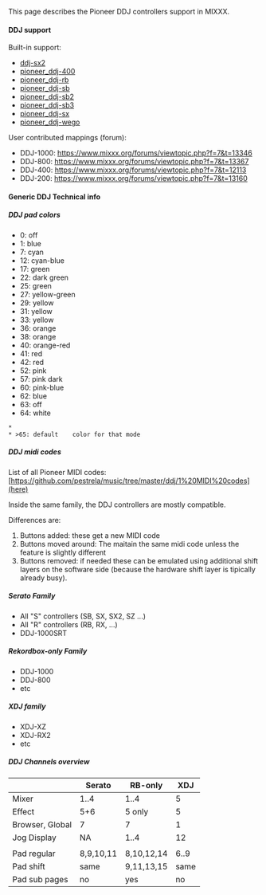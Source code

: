 This page describes the Pioneer DDJ controllers support in MIXXX.

#### DDJ support

Built-in support:

  - [ddj-sx2](ddj-sx2)
  - [pioneer\_ddj-400](pioneer_ddj-400)
  - [pioneer\_ddj-rb](pioneer_ddj-rb)
  - [pioneer\_ddj-sb](pioneer_ddj-sb)
  - [pioneer\_ddj-sb2](pioneer_ddj-sb2)
  - [pioneer\_ddj-sb3](pioneer_ddj-sb3)
  - [pioneer\_ddj-sx](pioneer_ddj-sx)
  - [pioneer\_ddj-wego](pioneer_ddj-wego)

User contributed mappings (forum):

  - DDJ-1000: <https://www.mixxx.org/forums/viewtopic.php?f=7&t=13346>
  - DDJ-800: <https://www.mixxx.org/forums/viewtopic.php?f=7&t=13367>
  - DDJ-400: <https://www.mixxx.org/forums/viewtopic.php?f=7&t=12113>
  - DDJ-200: <https://www.mixxx.org/forums/viewtopic.php?f=7&t=13160>

#### Generic DDJ Technical info

##### DDJ pad colors

  - 0: off
  - 1: blue
  - 7: cyan
  - 12: cyan-blue
  - 17: green
  - 22: dark green
  - 25: green
  - 27: yellow-green
  - 29: yellow
  - 31: yellow
  - 33: yellow
  - 36: orange
  - 38: orange
  - 40: orange-red
  - 41: red
  - 42: red
  - 52: pink
  - 57: pink dark
  - 60: pink-blue
  - 62: blue
  - 63: off
  - 64: white

<!-- end list -->

    * 
    * >65: default    color for that mode

##### DDJ midi codes

List of all Pioneer MIDI
codes:[https://github.com/pestrela/music/tree/master/ddj/1%20MIDI%20codes](here)

Inside the same family, the DDJ controllers are mostly compatible.

Differences are:

1.  Buttons added: these get a new MIDI code
2.  Buttons moved around: The maitain the same midi code unless the
    feature is slightly different
3.  Buttons removed: if needed these can be emulated using additional
    shift layers on the software side (because the hardware shift layer
    is tipically already busy).

##### Serato Family

  - All "S" controllers (SB, SX, SX2, SZ ...)
  - All "R" controllers (RB, RX, ...)
  - DDJ-1000SRT

##### Rekordbox-only Family

  - DDJ-1000 
  - DDJ-800
  - etc

##### XDJ family

  - XDJ-XZ
  - XDJ-RX2
  - etc

##### DDJ Channels overview

|                 | Serato    | RB-only    | XDJ  |
| --------------- | --------- | ---------- | ---- |
| Mixer           | 1..4      | 1..4       | 5    |
| Effect          | 5+6       | 5 only     | 5    |
| Browser, Global | 7         | 7          | 1    |
| Jog Display     | NA        | 1..4       | 12   |
|                 |           |            |      |
| Pad regular     | 8,9,10,11 | 8,10,12,14 | 6..9 |
| Pad shift       | same      | 9,11,13,15 | same |
| Pad sub pages   | no        | yes        | no   |
